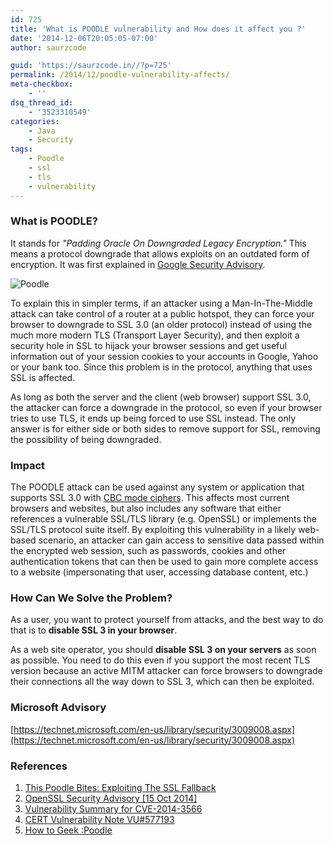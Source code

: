 ```yaml
---
id: 725
title: 'What is POODLE vulnerability and How does it affect you ?'
date: '2014-12-06T20:05:05-07:00'
author: saurzcode

guid: 'https://saurzcode.in//?p=725'
permalink: /2014/12/poodle-vulnerability-affects/
meta-checkbox:
    - ''
dsq_thread_id:
    - '3523310549'
categories:
    - Java
    - Security
tags:
    - Poodle
    - ssl
    - tls
    - vulnerability
---
```


### What is POODLE?

It stands for *"Padding Oracle On Downgraded Legacy Encryption."* This means a protocol downgrade that allows exploits on an outdated form of encryption. It was first explained in [Google Security Advisory](https://www.openssl.org/~bodo/ssl-poodle.pdf).

![Poodle]({{site.baseurl}}/assets/uploads/2014/12/Poodle-199x300.jpg)

To explain this in simpler terms, if an attacker using a Man-In-The-Middle attack can take control of a router at a public hotspot, they can force your browser to downgrade to SSL 3.0 (an older protocol) instead of using the much more modern TLS (Transport Layer Security), and then exploit a security hole in SSL to hijack your browser sessions and get useful information out of your session cookies to your accounts in Google, Yahoo or your bank too. Since this problem is in the protocol, anything that uses SSL is affected.

As long as both the server and the client (web browser) support SSL 3.0, the attacker can force a downgrade in the protocol, so even if your browser tries to use TLS, it ends up being forced to use SSL instead. The only answer is for either side or both sides to remove support for SSL, removing the possibility of being downgraded.

### **Impact**

The POODLE attack can be used against any system or application that supports SSL 3.0 with [CBC mode ciphers](http://en.wikipedia.org/wiki/Block_cipher_mode_of_operation#Cipher-block_chaining_.28CBC.29). This affects most current browsers and websites, but also includes any software that either references a vulnerable SSL/TLS library (e.g. OpenSSL) or implements the SSL/TLS protocol suite itself. By exploiting this vulnerability in a likely web-based scenario, an attacker can gain access to sensitive data passed within the encrypted web session, such as passwords, cookies and other authentication tokens that can then be used to gain more complete access to a website (impersonating that user, accessing database content, etc.)

### How Can We Solve the Problem?

As a user, you want to protect yourself from attacks, and the best way to do that is to **disable SSL 3 in your browser**.

As a web site operator, you should **disable SSL 3 on your servers** as soon as possible. You need to do this even if you support the most recent TLS version because an active MITM attacker can force browsers to downgrade their connections all the way down to SSL 3, which can then be exploited.

### **Microsoft Advisory**

[https://technet.microsoft.com/en-us/library/security/3009008.aspx](https://technet.microsoft.com/en-us/library/security/3009008.aspx)

### References

1. [This Poodle Bites: Exploiting The SSL Fallback](https://www.openssl.org/~bodo/ssl-poodle.pdf)
2. [OpenSSL Security Advisory [15 Oct 2014]](https://www.openssl.org/news/secadv_20141015.txt)
3. [Vulnerability Summary for CVE-2014-3566](http://web.nvd.nist.gov/view/vuln/detail?vulnId=CVE-2014-3566)
4. [CERT Vulnerability Note VU#577193](http://www.kb.cert.org/vuls/id/577193)
5. [How to Geek :Poodle](http://www.howtogeek.com/199035/what-is-the-poodle-vulnerability-and-how-can-you-protect-yourself/)